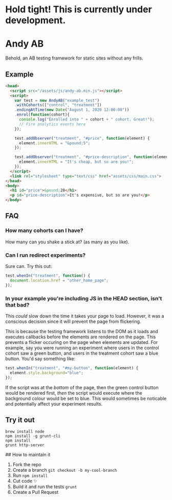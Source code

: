 # Hold tight! This is currently under development.

# Andy AB

Behold, an AB testing framework for static sites without any frills.

## Example
```html
<head>
  <script src="/assets/js/andy-ab.min.js"></script>
  <script>
    var test = new AndyAB("example_test")
    .withCohorts(["control", "treatment"])
    .endingAtTime(new Date("August 1, 2020 12:00:00"))
    .enrol(function(cohort){
      console.log("Enrolled into " + cohort + " cohort. Great!");
      // Fire analytics events here
    });

    test.addObserver("treatment", "#price", function(element) {
      element.innerHTML = "&pound;5";
    });

    test.addObserver("treatment", "#price-description", function(element) {
      element.innerHTML = "It's cheap, but so are you!";
    });
  </script>
  <link rel="stylesheet" type="text/css" href="assets/css/main.css">
</head>
<body>
  <h1 id="price">&pound;20</h1>
  <p id="price-description">It's expensive, but so are you!</p>
</body>
```

## FAQ

### How many cohorts can I have?

How many can you shake a stick at? (as many as you like).

### Can I run redirect experiments?

Sure can. Try this out:
```javascript
test.whenIn("treatment", function() {
  document.location.href = "other_home_page";
});
```

### In your example you're including JS in the HEAD section, isn't that bad?

This _could_ slow down the time it takes your page to load. However, it was a conscious
decision since it will prevent the page from flickering.

This is because the testing framework listens to the DOM as it loads and executes
callbacks before the elements are rendered on the page. This prevents a flicker
occuring on the page when elements are updated. For example, say you were running an experiment where users in the control cohort saw a green button, and users in
the treatment cohort saw a blue button. You'd say something like:

```javascript
test.whenIn("treatment", "#my-button", function(element) {
  element.style.background="blue";
});
```

If the script was at the _bottom_ of the page, then the green control button would
be rendered first, _then_ the script would execute where the background colour would
be set to blue. This would sometimes be noticable and potentially affect your experiment
results.

## Try it out
```
brew install node
npm install -g grunt-cli
npm install
grunt http-server
```

## How to maintain it

1. Fork the repo
2. Create a branch `git checkout -b my-cool-branch`
3. Run `npm install`
4. Cut code ✨
5. Build it and run the tests `grunt`
6. Create a Pull Request
